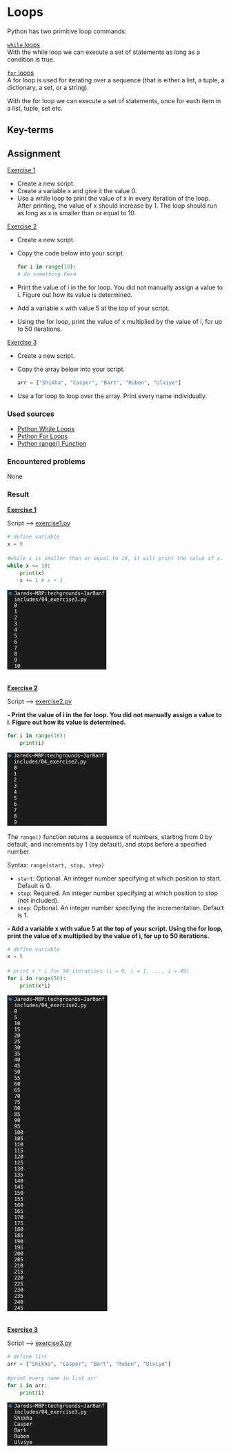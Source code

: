 # Loops

Python has two primitive loop commands:

<ins>`while` loops</ins>  
With the while loop we can execute a set of statements as long as a condition is true.

<ins>`for` loops</ins>  
A for loop is used for iterating over a sequence (that is either a list, a tuple, a dictionary, a set, or a string).

With the for loop we can execute a set of statements, once for each item in a list, tuple, set etc.

## Key-terms


## Assignment

<ins>Exercise 1</ins>  

- Create a new script.
- Create a variable x and give it the value 0.
- Use a while loop to print the value of x in every iteration of the loop. After printing, the value of x should increase by 1. The loop should run as long as x is smaller than or equal to 10.

<ins>Exercise 2</ins>

- Create a new script.
- Copy the code below into your script.

    ```py
    for i in range(10):
    # do something here
    ```

- Print the value of i in the for loop. You did not manually assign a value to i. Figure out how its value is determined.
- Add a variable x with value 5 at the top of your script.
- Using the for loop, print the value of x multiplied by the value of i, for up to 50 iterations.

<ins>Exercise 3</ins>

- Create a new script.
- Copy the array below into your script.

    ```py
    arr = ["Shikha", "Casper", "Bart", "Ruben", "Ulviye"]
    ```

- Use a for loop to loop over the array. Print every name individually.

### Used sources
- [Python While Loops](https://www.w3schools.com/python/python_while_loops.asp)
- [Python For Loops](https://www.w3schools.com/python/python_for_loops.asp)
- [Python range() Function](https://www.w3schools.com/python/ref_func_range.asp)

### Encountered problems
None

### Result

**<ins>Exercise 1</ins>**

Script --> [exercise1.py](/09_Python/includes/04_exercise1.py)

```py
# define variable
x = 0

#while x is smaller than or equal to 10, it will print the value of x.
while x <= 10:
    print(x)
    x += 1 # x + 1
```

![exercise1.py](/09_Python/includes/04_loops1.png)<br><br>

**<ins>Exercise 2</ins>**

Script --> [exercise2.py](/09_Python/includes/04_exercise2.py)


**- Print the value of i in the for loop. You did not manually assign a value to i. Figure out how its value is determined.**

```py
for i in range(10):
    print(i)
```

![exercise2-1.py](/09_Python/includes/04_loops2-1.png)<br>
 
The `range()` function returns a sequence of numbers, starting from 0 by default, and increments by 1 (by default), and stops before a specified number.

Syntax: `range(start, stop, step)`
- `start`: Optional. An integer number specifying at which position to start. Default is 0.
- `stop`: Required. An integer number specifying at which position to stop (not included).
- `step`: Optional. An integer number specifying the incrementation. Default is 1.

**- Add a variable x with value 5 at the top of your script. Using the for loop, print the value of x multiplied by the value of i, for up to 50 iterations.**

```py
# define variable
x = 5

# print x * i for 50 iterations (i = 0, i = 1, ..., i = 49)
for i in range(50):
    print(x*i)
```

![exercise2-2.py](/09_Python/includes/04_loops2-2.png)<br><br>

**<ins>Exercise 3</ins>**

Script --> [exercise3.py](/09_Python/includes/04_exercise3.py)

```py
# define list
arr = ["Shikha", "Casper", "Bart", "Ruben", "Ulviye"]

#print every name in list arr
for i in arr:
    print(i)
```

![exercise3.py](/09_Python/includes/04_loops3.png)<br><br>